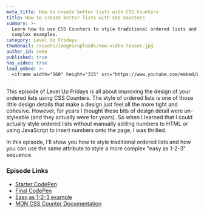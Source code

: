 ```yaml
---
meta_title: How to create better lists with CSS Counters
title: How to create better lists with CSS Counters
summary: >-
  Learn how to use CSS Counters to style traditional ordered lists and more
  complex examples.
category: Level Up Fridays
thumbnail: /assets/images/uploads/new-video-teaser.jpg
author_id: zeke
published: true
has_video: true
lead_embed: >-
  <iframe width="560" height="315" src="https://www.youtube.com/embed/WHCqucC6k4A" frameborder="0" allow="autoplay; encrypted-media" allowfullscreen></iframe>
---
```


This episode of Level Up Fridays is all about improving the design of your ordered lists using CSS Counters. The style of ordered lists is one of those little design details that make a design just feel all the more tight and cohesive. However, for years I thought these bits of design detail were un-styleable (and they actually were for years). So when I learned that I could actually style ordered lists without manually adding numbers to HTML or using JavaScript to insert numbers onto the page, I was thrilled.

In this episode, I'll show you how to style traditional ordered lists and how you can use the same attribute to style a more complex "easy as 1-2-3" sequence.

### Episode Links

* [Starter CodePen](https://codepen.io/ebinion/pen/5c8e6ec64a4443abd6305f38d5b12674)
* [Final CodePen](https://codepen.io/ebinion/pen/e436e43a93e7ad9a7b97f7956c2f1fef)
* [Easy as 1-2-3 example](https://codepen.io/ebinion/pen/88cfc8d050e0487da65c0832c02e7750)
* [MDN CSS Counter Documentation](https://developer.mozilla.org/en-US/docs/Web/CSS/CSS_Lists_and_Counters/Using_CSS_counters)
